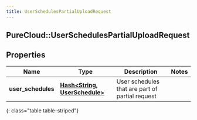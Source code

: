 ```yaml
---
title: UserSchedulesPartialUploadRequest
---
```

## PureCloud::UserSchedulesPartialUploadRequest

## Properties

|Name | Type | Description | Notes|
|------------ | ------------- | ------------- | -------------|
| **user_schedules** | [**Hash&lt;String, UserSchedule&gt;**](UserSchedule.html) | User schedules that are part of partial request | |
{: class="table table-striped"}


